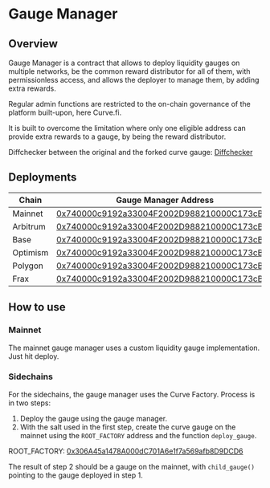 # Gauge Manager

## Overview

Gauge Manager is a contract that allows to deploy liquidity gauges on multiple networks, be the common reward distributor for all of them, with permissionless access, and allows the deployer to manage them, by adding extra rewards.

Regular admin functions are restricted to the on-chain governance of the platform built-upon, here Curve.fi.

It is built to overcome the limitation where only one eligible address can provide extra rewards to a gauge, by being the reward distributor.


Diffchecker between the original and the forked curve gauge: [Diffchecker](https://www.diffchecker.com/DgtQBG6Y)


## Deployments

| Chain    | Gauge Manager Address |
|----------|------------------------|
| Mainnet  | [0x740000c9192a33004F2002D988210000C173cB00](https://etherscan.io/address/0x740000c9192a33004F2002D988210000C173cB00) |
| Arbitrum | [0x740000c9192a33004F2002D988210000C173cB00](https://arbiscan.io/address/0x740000c9192a33004F2002D988210000C173cB00) |
| Base     | [0x740000c9192a33004F2002D988210000C173cB00](https://basescan.org/address/0x740000c9192a33004F2002D988210000C173cB00) |
| Optimism | [0x740000c9192a33004F2002D988210000C173cB00](https://optimistic.etherscan.io/address/0x740000c9192a33004F2002D988210000C173cB00) |
| Polygon  | [0x740000c9192a33004F2002D988210000C173cB00](https://polygonscan.com/address/0x740000c9192a33004F2002D988210000C173cB00) |
| Frax     | [0x740000c9192a33004F2002D988210000C173cB00](https://fraxscan.com/address/0x740000c9192a33004F2002D988210000C173cB00) |


## How to use

### Mainnet

The mainnet gauge manager uses a custom liquidity gauge implementation. Just hit deploy.

### Sidechains

For the sidechains, the gauge manager uses the Curve Factory. 
Process is in two steps:
1. Deploy the gauge using the gauge manager.
2. With the salt used in the first step, create the curve gauge on the mainnet using the `ROOT_FACTORY` address and the function `deploy_gauge`.

ROOT_FACTORY: [0x306A45a1478A000dC701A6e1f7a569afb8D9DCD6](https://etherscan.io/address/0x306A45a1478A000dC701A6e1f7a569afb8D9DCD6)

The result of step 2 should be a gauge on the mainnet, with `child_gauge()` pointing to the gauge deployed in step 1.